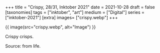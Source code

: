 +++
title = "Crispy, 28/31, Inktober 2021"
date = 2021-10-28
draft =  false
[taxonomies]
tags = ["inktober", "art"]
medium = ["Digital"]
series = ["inktober-2021"]
[extra]
images= ["crispy.webp"]
+++

{{ image(src="crispy.webp", alt="Image") }}

Crispy crisps.

Source: from life.
